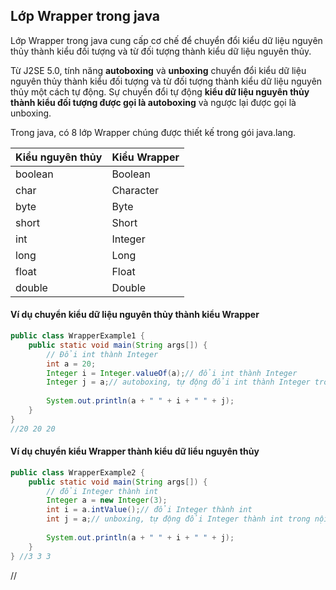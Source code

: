 ## Lớp Wrapper trong java

Lớp Wrapper trong java cung cấp cơ chế để chuyển đổi kiểu dữ liệu nguyên thủy thành kiểu đối tượng và từ đối tượng thành kiểu dữ liệu nguyên thủy.

Từ J2SE 5.0, tính năng **autoboxing** và **unboxing** chuyển đổi kiểu dữ liệu nguyên thủy thành kiểu đối tượng và từ đối tượng thành kiểu dữ liệu nguyên thủy một cách tự động. Sự chuyển đổi tự động **kiểu dữ liệu nguyên thủy thành kiểu đối tượng được gọi là autoboxing** và ngược lại được gọi là unboxing.

Trong java, có 8 lớp Wrapper chúng được thiết kế trong gói java.lang.

| Kiểu nguyên thủy | Kiểu Wrapper |
| :--------------- | :----------- |
| boolean          | Boolean      |
| char             | Character    |
| byte             | Byte         |
| short            | Short        |
| int              | Integer      |
| long             | Long         |
| float            | Float        |
| double           | Double       |

#### Ví dụ chuyển kiểu dữ liệu nguyên thủy thành kiểu Wrapper

```java
public class WrapperExample1 {
    public static void main(String args[]) {
        // Đổi int thành Integer
        int a = 20;
        Integer i = Integer.valueOf(a);// đổi int thành Integer
        Integer j = a;// autoboxing, tự động đổi int thành Integer trong nội bộ trình biên dịch
 
        System.out.println(a + " " + i + " " + j);
    }
}
//20 20 20
```

#### Ví dụ chuyển kiểu Wrapper thành kiểu dữ liểu nguyên thủy

```java
public class WrapperExample2 {
    public static void main(String args[]) {
        // đổi Integer thành int
        Integer a = new Integer(3);
        int i = a.intValue();// đổi Integer thành int
        int j = a;// unboxing, tự động đổi Integer thành int trong nội bộ trình biên dịch
 
        System.out.println(a + " " + i + " " + j);
    }
} //3 3 3
```

//